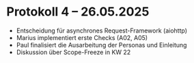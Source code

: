 # Protokoll 4 – 26.05.2025

- Entscheidung für asynchrones Request-Framework (aiohttp)
- Marius implementiert erste Checks (A02, A05)
- Paul finalisiert die Ausarbeitung der Personas und Einleitung
- Diskussion über Scope-Freeze in KW 22
